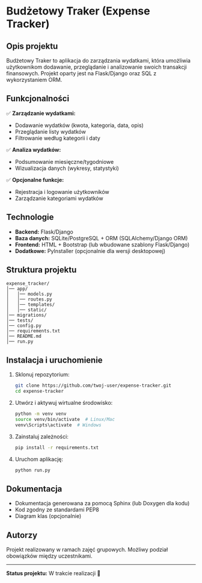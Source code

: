 # Budżetowy Traker (Expense Tracker)

## Opis projektu

Budżetowy Traker to aplikacja do zarządzania wydatkami, która umożliwia użytkownikom dodawanie, przeglądanie i analizowanie swoich transakcji finansowych. Projekt oparty jest na Flask/Django oraz SQL z wykorzystaniem ORM.

## Funkcjonalności

✅ **Zarządzanie wydatkami:**

- Dodawanie wydatków (kwota, kategoria, data, opis)
- Przeglądanie listy wydatków
- Filtrowanie według kategorii i daty

✅ **Analiza wydatków:**

- Podsumowanie miesięczne/tygodniowe
- Wizualizacja danych (wykresy, statystyki)

✅ **Opcjonalne funkcje:**

- Rejestracja i logowanie użytkowników
- Zarządzanie kategoriami wydatków

## Technologie

- **Backend:** Flask/Django
- **Baza danych:** SQLite/PostgreSQL + ORM (SQLAlchemy/Django ORM)
- **Frontend:** HTML + Bootstrap (lub wbudowane szablony Flask/Django)
- **Dodatkowe:** PyInstaller (opcjonalnie dla wersji desktopowej)

## Struktura projektu

```
expense_tracker/
│── app/
│   │── models.py
│   │── routes.py
│   │── templates/
│   │── static/
│── migrations/
│── tests/
│── config.py
│── requirements.txt
│── README.md
│── run.py
```

## Instalacja i uruchomienie

1. Sklonuj repozytorium:
   ```bash
   git clone https://github.com/twoj-user/expense-tracker.git
   cd expense-tracker
   ```
2. Utwórz i aktywuj wirtualne środowisko:
   ```bash
   python -m venv venv
   source venv/bin/activate  # Linux/Mac
   venv\Scripts\activate  # Windows
   ```
3. Zainstaluj zależności:
   ```bash
   pip install -r requirements.txt
   ```
4. Uruchom aplikację:
   ```bash
   python run.py
   ```

## Dokumentacja

- Dokumentacja generowana za pomocą Sphinx (lub Doxygen dla kodu)
- Kod zgodny ze standardami PEP8
- Diagram klas (opcjonalnie)

## Autorzy

Projekt realizowany w ramach zajęć grupowych. Możliwy podział obowiązków między uczestnikami.

---

**Status projektu:** W trakcie realizacji 🚀

